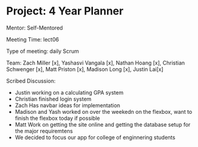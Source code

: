 # Project: 4 Year Planner
Mentor: Self-Mentored

Meeting Time: lect06

Type of meeting: daily Scrum

Team: Zach Miller [x], Yashasvi Vangala [x], Nathan Hoang [x], Christian Schwenger [x], Matt Priston [x], Madison Long [x], Justin Lai[x]

Scribed Discussion:

- Justin working on a calculating GPA system
- Christian finished login system
- Zach Has navbar ideas for implementation
- Madison and Yash worked on over the weekedn on the flexbox, want to finish the flexbox today if possible
- Matt Work on getting the site online and getting the database setup for the major requiremtens
- We decided to focus our app for college of enginnering students
